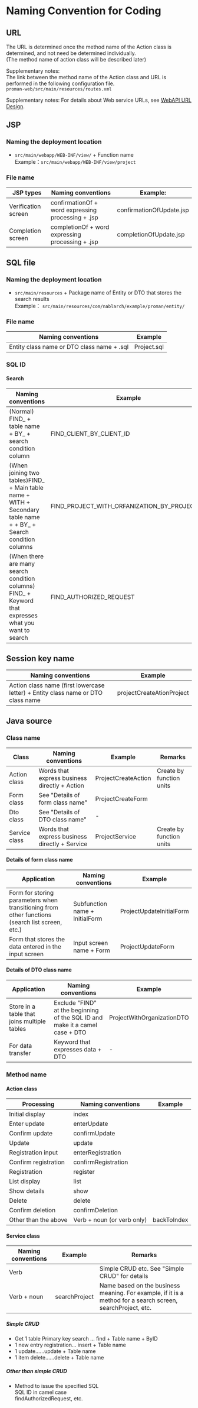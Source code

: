 # Naming Convention for Coding

## URL
The URL is determined once the method name of the Action class is determined, and not need be determined individually.   
(The method name of action class will be described later)

Supplementary notes:  
The link between the method name of the Action class and URL is performed in the following configuration file.   
`proman-web/src/main/resources/routes.xml`

Supplementary notes:
For details about Web service URLs, see [WebAPI URL Design](../../Design_Phase/WebAPI_URL_design.md).

## JSP
### Naming the deployment location

- `src/main/webapp/WEB-INF/view/` + Function name  
  Example：`src/main/webapp/WEB-INF/view/project`

### File name

| JSP types | Naming conventions                                     | Example:                       |
| --------- | -------------------------------------------- | ------------------------ |
| Verification screen  | confirmationOf + word expressing processing + .jsp | confirmationOfUpdate.jsp |
| Completion screen  | completionOf + word expressing processing + .jsp   | completionOfUpdate.jsp   |


## SQL file

### Naming the deployment location
- `src/main/resources` + Package name of Entity or DTO that stores the search results  
   Example： `src/main/resources/com/nablarch/example/proman/entity/`

### File name

| Naming conventions                               | Example          |
| -------------------------------------- | ----------- |
| Entity class name or DTO class name + .sql | Project.sql |

### SQL ID

#### Search
| Naming conventions                                                                                                | Example                                           |
| ------------------------------------------------------------------------------------------------------- | -------------------------------------------- |
| (Normal) FIND_ + table name + BY_ + search condition column                                                      | FIND_CLIENT_BY_CLIENT_ID                     |
| (When joining two tables)FIND_ + Main table name + WITH + Secondary table name +  + BY_ + Search condition columns  | FIND_PROJECT_WITH_ORFANIZATION_BY_PROJECT_ID |
| (When there are many search condition columns) FIND_ + Keyword that expresses what you want to search                           | FIND_AUTHORIZED_REQUEST                      |


## Session key name

| Naming conventions                                                     | Example                        |
| ------------------------------------------------------------ | ------------------------- |
| Action class name (first lowercase letter) + Entity class name or DTO class name | projectCreateAtionProject |



## Java source
### Class name

| Class         | Naming conventions                             | Example                  | Remarks               |
| ------------- | ------------------------------------ | ------------------- | ------------------ |
| Action class  | Words that express business directly + Action        | ProjectCreateAction | Create by function units |
| Form class    | See "Details of form class name"       | ProjectCreateForm   |                    |
| Dto class     | See "Details of DTO class name"        | -                   |                    |
| Service class | Words that express business directly + Service       | ProjectService      | Create by function units |

#### Details of form class name

| Application                                                                 | Naming conventions                     | Example                       |
| -------------------------------------------------------------------- | ---------------------------- | ------------------------ |
| Form for storing parameters when transitioning from other functions (search list screen, etc.) | Subfunction name + InitialForm | ProjectUpdateInitialForm |
| Form that stores the data entered in the input screen                               | Input screen name + Form    | ProjectUpdateForm        |


#### Details of DTO class name

| Application                                       | Naming conventions                                                       | Example                         |
| ------------------------------------------ | -------------------------------------------------------------- | -------------------------- |
| Store in a table that joins multiple tables | Exclude "FIND" at the beginning of the SQL ID and make it a camel case + DTO | ProjectWithOrganizationDTO |
| For data transfer                               | Keyword that expresses data + DTO                             | -                          |


### Method name
#### Action class
| Processing           | Naming conventions                    | Example          |
| -------------- | --------------------------- | ----------- |
| Initial display       | index                       |             |
| Enter update       | enterUpdate                 |             |
| Confirm update       | confirmUpdate               |             |
| Update           | update                      |             |
| Registration input       | enterRegistration           |             |
| Confirm registration       | confirmRegistration         |             |
| Registration           | register                    |             |
| List display       | list                        |             |
| Show details       | show                        |             |
| Delete           | delete                      |             |
| Confirm deletion       | confirmDeletion             |             |
| Other than the above | Verb + noun (or verb only) | backToIndex |


#### Service class

| Naming conventions    | Example            | Remarks                                                                                |
| ----------- | ------------- | ----------------------------------------------------------------------------------- |
| Verb        |               | Simple CRUD etc. See "Simple CRUD" for details                                            |
| Verb + noun | searchProject | Name based on the business meaning. For example, if it is a method for a search screen, searchProject, etc. |

##### Simple CRUD
- Get 1 table Primary key search ... find + Table name + ByID
- 1 new entry registration… insert + Table name
- 1 update……update + Table name
- 1 item delete……delete + Table name


##### Other than simple CRUD 
- Method to issue the specified SQL  
  SQL ID in camel case  
  findAuthorizedRequest, etc.
